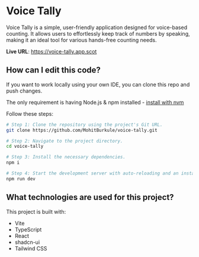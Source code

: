 # Voice Tally

Voice Tally is a simple, user-friendly application designed for voice-based counting. It allows users to effortlessly keep track of numbers by speaking, making it an ideal tool for various hands-free counting needs.

**Live URL**: https://voice-tally.app.scot

## How can I edit this code?

If you want to work locally using your own IDE, you can clone this repo and push changes.

The only requirement is having Node.js & npm installed - [install with nvm](https://github.com/nvm-sh/nvm#installing-and-updating)

Follow these steps:

```sh
# Step 1: Clone the repository using the project's Git URL.
git clone https://github.com/MohitBurkule/voice-tally.git

# Step 2: Navigate to the project directory.
cd voice-tally

# Step 3: Install the necessary dependencies.
npm i

# Step 4: Start the development server with auto-reloading and an instant preview.
npm run dev
```

## What technologies are used for this project?

This project is built with:

- Vite
- TypeScript
- React
- shadcn-ui
- Tailwind CSS
